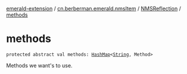 [emerald-extension](../../index.md) / [cn.berberman.emerald.nmsItem](../index.md) / [NMSReflection](index.md) / [methods](.)

# methods

`protected abstract val methods: `[`HashMap`](https://kotlinlang.org/api/latest/jvm/stdlib/kotlin.collections/-hash-map/index.html)`<`[`String`](https://kotlinlang.org/api/latest/jvm/stdlib/kotlin/-string/index.html)`, Method>`

Methods we want's to use.

